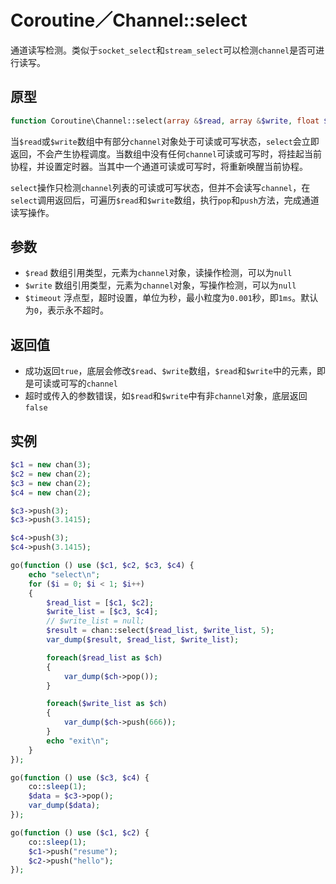 # Coroutine／Channel::select

通道读写检测。类似于`socket_select`和`stream_select`可以检测`channel`是否可进行读写。

原型
----
```php
function Coroutine\Channel::select(array &$read, array &$write, float $timeout = 0);
```

当`$read`或`$write`数组中有部分`channel`对象处于可读或可写状态，`select`会立即返回，不会产生协程调度。当数组中没有任何`channel`可读或可写时，将挂起当前协程，并设置定时器。当其中一个通道可读或可写时，将重新唤醒当前协程。

`select`操作只检测`channel`列表的可读或可写状态，但并不会读写`channel`，在`select`调用返回后，可遍历`$read`和`$write`数组，执行`pop`和`push`方法，完成通道读写操作。

参数
----
* `$read` 数组引用类型，元素为`channel`对象，读操作检测，可以为`null`
* `$write` 数组引用类型，元素为`channel`对象，写操作检测，可以为`null`
* `$timeout` 浮点型，超时设置，单位为秒，最小粒度为`0.001`秒，即`1ms`。默认为`0`，表示永不超时。

返回值
----
* 成功返回`true`，底层会修改`$read`、`$write`数组，`$read`和`$write`中的元素，即是可读或可写的`channel`
* 超时或传入的参数错误，如`$read`和`$write`中有非`channel`对象，底层返回`false`


实例
----
```php
$c1 = new chan(3);
$c2 = new chan(2);
$c3 = new chan(2);
$c4 = new chan(2);

$c3->push(3);
$c3->push(3.1415);

$c4->push(3);
$c4->push(3.1415);

go(function () use ($c1, $c2, $c3, $c4) {
    echo "select\n";
    for ($i = 0; $i < 1; $i++)
    {
        $read_list = [$c1, $c2];
        $write_list = [$c3, $c4];
        // $write_list = null;
        $result = chan::select($read_list, $write_list, 5);
        var_dump($result, $read_list, $write_list);

        foreach($read_list as $ch)
        {
            var_dump($ch->pop());
        }

        foreach($write_list as $ch)
        {
            var_dump($ch->push(666));
        }
        echo "exit\n";
    }
});

go(function () use ($c3, $c4) {
    co::sleep(1);
    $data = $c3->pop();
    var_dump($data);
});

go(function () use ($c1, $c2) {
	co::sleep(1);
	$c1->push("resume");
	$c2->push("hello");
});
```